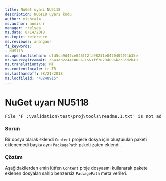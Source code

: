 ```yaml
---
title: NuGet uyarı NU5118
description: NU5118 uyarı kodu
author: mishra14
ms.author: anmishr
manager: rrelyea
ms.date: 8/14/2018
ms.topic: reference
ms.reviewer: anangaur
f1_keywords:
- NU5118
ms.openlocfilehash: dfd5ca9d47ce045ff2fa98231e0470404094b35e
ms.sourcegitcommit: c643dd2c44e085601551ff7079d696bcc3ad2b49
ms.translationtype: MT
ms.contentlocale: tr-TR
ms.lasthandoff: 08/21/2018
ms.locfileid: "40248915"
---
```

# <a name="nuget-warning-nu5118"></a>NuGet uyarı NU5118
<pre>File 'F :\validation\test\proj\tools\readme.1.txt' is not added because the package already contains file 'tools\readme.txt'</pre>

### <a name="issue"></a>Sorun

Bir dosya olarak eklendi `Content` projede dosya için oluşturulan paketi eklenemedi başka aynı `PackagePath` paketi zaten eklendi.


### <a name="solution"></a>Çözüm

Aşağıdakilerden emin lütfen `Content` proje dosyasını kullanarak pakete eklenen dosyaları sahip benzersiz `PackagePath` meta verileri.

